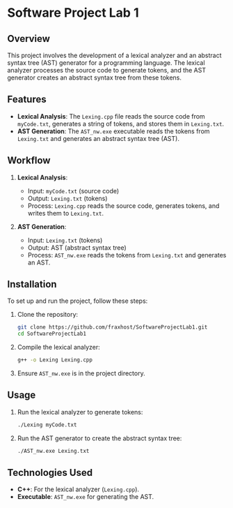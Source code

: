 # Software Project Lab 1

## Overview
This project involves the development of a lexical analyzer and an abstract syntax tree (AST) generator for a programming language. The lexical analyzer processes the source code to generate tokens, and the AST generator creates an abstract syntax tree from these tokens.

## Features
- **Lexical Analysis**: The `Lexing.cpp` file reads the source code from `myCode.txt`, generates a string of tokens, and stores them in `Lexing.txt`.
- **AST Generation**: The `AST_nw.exe` executable reads the tokens from `Lexing.txt` and generates an abstract syntax tree (AST).

## Workflow
1. **Lexical Analysis**:
    - Input: `myCode.txt` (source code)
    - Output: `Lexing.txt` (tokens)
    - Process: `Lexing.cpp` reads the source code, generates tokens, and writes them to `Lexing.txt`.

2. **AST Generation**:
    - Input: `Lexing.txt` (tokens)
    - Output: AST (abstract syntax tree)
    - Process: `AST_nw.exe` reads the tokens from `Lexing.txt` and generates an AST.

## Installation
To set up and run the project, follow these steps:

1. Clone the repository:
    ```bash
    git clone https://github.com/fraxhost/SoftwareProjectLab1.git
    cd SoftwareProjectLab1
    ```

2. Compile the lexical analyzer:
    ```bash
    g++ -o Lexing Lexing.cpp
    ```

3. Ensure `AST_nw.exe` is in the project directory.

## Usage
1. Run the lexical analyzer to generate tokens:
    ```bash
    ./Lexing myCode.txt
    ```

2. Run the AST generator to create the abstract syntax tree:
    ```bash
    ./AST_nw.exe Lexing.txt
    ```

## Technologies Used
- **C++**: For the lexical analyzer (`Lexing.cpp`).
- **Executable**: `AST_nw.exe` for generating the AST.
